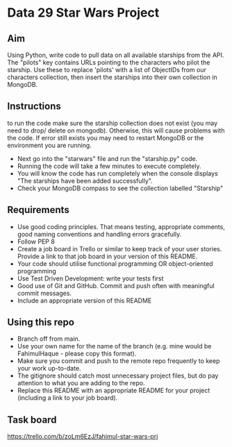 # Data 29 Star Wars Project

## Aim

Using Python, write code to pull data on all available starships from the API.
The "pilots" key contains URLs pointing to the characters who pilot the starship.
Use these to replace 'pilots' with a list of ObjectIDs from our characters collection, then insert the starships into their own collection in MongoDB.

## Instructions

to run the code make sure the starship collection does not exist (you may need to drop/ delete on mongodb). Otherwise, this will cause problems with the code. If error still exists you may need to restart MongoDB or the environment you are running.

- Next go into the "starwars" file and run the "starship.py" code. 
- Running the code will take a few minutes to execute completely. 
- You will know the code has run completely when the console displays "The starships have been added successfully".
- Check your MongoDB compass to see the collection labelled "Starship"

## Requirements

- Use good coding principles.  That means testing, appropriate comments, good naming conventions and handling errors gracefully.
- Follow PEP 8
- Create a job board in Trello or similar to keep track of your user stories.  Provide a link to that job board in your version of this README.
- Your code should utilise functional programming OR object-oriented programming
- Use Test Driven Development: write your tests first
- Good use of Git and GitHub. Commit and push often with meaningful commit messages.
- Include an appropriate version of this README

## Using this repo

- Branch off from main.
- Use your own name for the name of the branch (e.g. mine would be FahimulHaque - please copy this format).
- Make sure you commit and push to the remote repo frequently to keep your work up-to-date.
- The gitignore should catch most unnecessary project files, but do pay attention to what you are adding to the repo.
- Replace this README with an appropriate README for your project (including a link to your job board).


## Task board

https://trello.com/b/zoLm6EzJ/fahimul-star-wars-prj 
